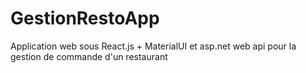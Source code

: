# GestionRestoApp

Application web sous React.js + MaterialUI et asp.net web api pour la gestion de commande d'un restaurant 
